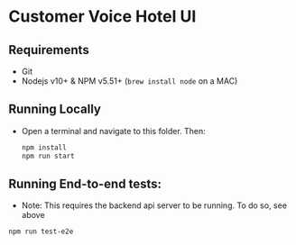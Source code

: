 # Customer Voice Hotel UI

## Requirements

* Git
* Nodejs v10+ & NPM v5.51+ (`brew install node` on a MAC)

## Running Locally

- Open a terminal and navigate to this folder. Then:

    ```bash
    npm install
    npm run start
    ```

## Running End-to-end tests:

- Note: This requires the backend api server to be running. To do so, see above

```bash
npm run test-e2e
```

